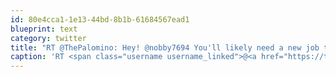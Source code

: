 ```yaml
---
id: 80e4cca1-1e13-44bd-8b1b-61684567ead1
blueprint: text
category: twitter
title: "RT @ThePalomino: Hey! @nobby7694 You'll likely need a new job tomorrow. We need a dishwasher. Call us! #yyc"
caption: 'RT <span class="username username_linked">@<a href="https://twitter.com/ThePalomino" title="Palomino Smokehouse">ThePalomino</a></span>: Hey! @nobby7694 You''ll likely need a new job tomorrow. We need a dishwasher. Call us! <span class="hashtag hashtag_local">#<a href="http://tweettemp.darylchymko.ca/?tag=yyc">yyc</a>'
---
```

